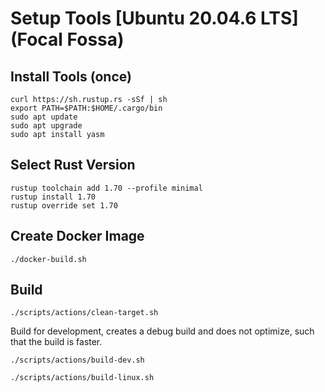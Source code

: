 # Setup Tools [Ubuntu 20.04.6 LTS] (Focal Fossa)

## Install Tools (once)

```shell
curl https://sh.rustup.rs -sSf | sh
export PATH=$PATH:$HOME/.cargo/bin
sudo apt update
sudo apt upgrade
sudo apt install yasm
```

## Select Rust Version

```shell
rustup toolchain add 1.70 --profile minimal
rustup install 1.70
rustup override set 1.70
```

## Create Docker Image

```shell
./docker-build.sh
```

## Build

```shell
./scripts/actions/clean-target.sh
```

Build for development, creates a debug build and does not optimize, such that the build is faster.

```shell
./scripts/actions/build-dev.sh
```

```shell
./scripts/actions/build-linux.sh
```
